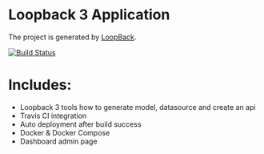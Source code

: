 # Loopback 3 Application

The project is generated by [LoopBack](http://loopback.io).

[![Build Status](https://travis-ci.org/khoatrankt1991/loopback3_tutorial.svg?branch=master)](https://travis-ci.org/khoatrankt1991/loopback3_tutorial)

# Includes:
  - Loopback 3 tools how to generate model, datasource and create an api
  - Travis CI integration
  - Auto deployment after build success
  - Docker & Docker Compose
  - Dashboard admin page
